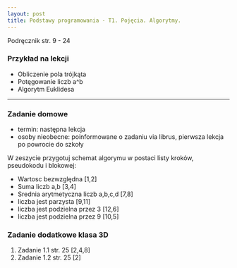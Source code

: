 ```yaml
---
layout: post
title: Podstawy programowania - T1. Pojęcia. Algorytmy.
---
```


Podręcznik str. 9 - 24

### Przykład na lekcji
 - Obliczenie pola trójkąta
 - Potęgowanie liczb a^b
 - Algorytm Euklidesa

 
---

### Zadanie domowe

- termin: następna lekcja
- osoby nieobecne: poinformowane o zadaniu via librus, pierwsza lekcja po powrocie do szkoły

W zeszycie przygotuj schemat algorymu w postaci listy kroków, pseudokodu i blokowej:
 - Wartosc bezwzględna [1,2]
 - Suma liczb a,b [3,4]
 - Srednia arytmetyczna liczb a,b,c,d [7,8]
 - liczba jest parzysta [9,11]
 - liczba jest podzielna przez 3 [12,6]
 - liczba jest podzielna przez 9 [10,5]

 
### Zadanie dodatkowe klasa 3D

 1. Zadanie 1.1 str. 25 [2,4,8]
 2. Zadanie 1.2 str. 25 [2]